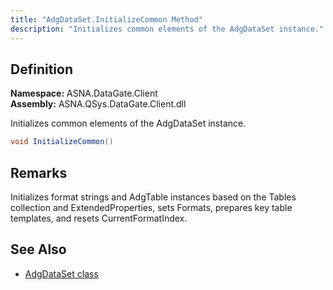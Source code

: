 ```yaml
---
title: "AdgDataSet.InitializeCommon Method"
description: "Initializes common elements of the AdgDataSet instance."
---
```


## Definition

**Namespace:** ASNA.DataGate.Client  
**Assembly:** ASNA.QSys.DataGate.Client.dll

Initializes common elements of the AdgDataSet instance.

```cs
void InitializeCommon()
```

## Remarks
Initializes format strings and AdgTable instances based on the Tables collection and ExtendedProperties, sets Formats, prepares key table templates, and resets CurrentFormatIndex.

## See Also
- [AdgDataSet class](adg-data-set.html)
